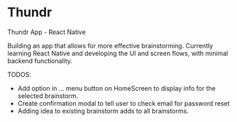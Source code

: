 # Thundr
Thundr App - React Native

Building an app that allows for more effective brainstorming. Currently learning React Native
and developing the UI and screen flows, with minimal backend functionality. 

TODOS:

- Add option in ... menu button on HomeScreen to display info for the selected brainstorm.
- Create confirmation modal to tell user to check email for password reset
- Adding idea to existing brainstorm adds to all brainstorms.
